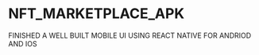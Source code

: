 # NFT_MARKETPLACE_APK
FINISHED A WELL BUILT MOBILE UI USING REACT NATIVE
                    FOR
            ANDRIOD AND IOS
